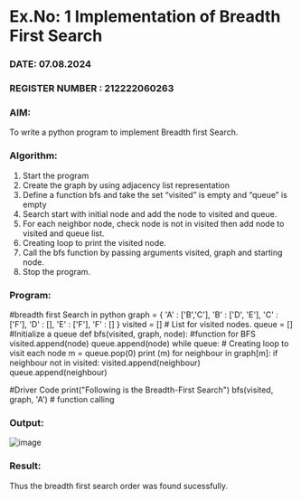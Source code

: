 # Ex.No: 1  Implementation of Breadth First Search 
### DATE:  07.08.2024                                                                    
### REGISTER NUMBER : 212222060263
### AIM: 
To write a python program to implement Breadth first Search. 
### Algorithm:
1. Start the program
2. Create the graph by using adjacency list representation
3. Define a function bfs and take the set “visited” is empty and “queue” is empty
4. Search start with initial node and add the node to visited and queue.
5. For each neighbor node, check node is not in visited then add node to visited and queue list.
6.  Creating loop to print the visited node.
7.   Call the bfs function by passing arguments visited, graph and starting node.
8.   Stop the program.
### Program:
#breadth first Search in python
graph = {
'A' : ['B','C'],
'B' : ['D', 'E'],
'C' : ['F'],
'D' : [],
'E' : ['F'],
'F' : []
}
visited = [] # List for visited nodes.
queue = [] #Initialize a queue
def bfs(visited, graph, node): #function for BFS
visited.append(node)
queue.append(node)
while queue: # Creating loop to visit each node
m = queue.pop(0)
print (m)
for neighbour in graph[m]:
if neighbour not in visited:
visited.append(neighbour)
queue.append(neighbour)

#Driver Code
print("Following is the Breadth-First Search")
bfs(visited, graph, 'A') # function calling



### Output:
![image](https://github.com/user-attachments/assets/3e16eda0-92c4-4936-a11f-91c37d225498)




### Result:
Thus the breadth first search order was found sucessfully.
